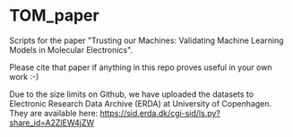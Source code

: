 # TOM_paper
Scripts for the paper "Trusting our Machines: Validating Machine Learning Models in Molecular Electronics".

Please cite that paper if anything in this repo proves useful in your own work :-)

Due to the size limits on Github, we have uploaded the datasets to Electronic Research Data Archive (ERDA) at University of Copenhagen. They are available here: https://sid.erda.dk/cgi-sid/ls.py?share_id=A2ZlEW4jZW
